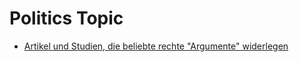 # Politics Topic

* [Artikel und Studien, die beliebte rechte "Argumente" widerlegen](gegenargumente)